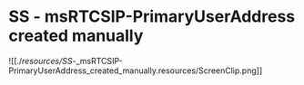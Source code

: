 # SS - msRTCSIP-PrimaryUserAddress created manually

![[./_resources/SS_-_msRTCSIP-PrimaryUserAddress_created_manually.resources/ScreenClip.png]]
